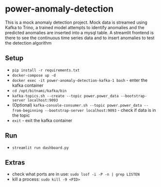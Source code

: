 # power-anomaly-detection
This is a mock anomaly detection project. Mock data is streamed using Kafka to Trino, a trained model attempts to identify anomalies and the predicted anomalies are inserted into a mysql table. A streamlit frontend is there to see the continuous time series data and to insert anomalies to test the detection algorithm

## Setup
- `pip install -r requirements.txt`
- `docker-compose up -d`
- `docker exec -it power-anomaly-detection-kafka-1 bash` - enter the kafka container
- `cd /opt/bitnami/kafka/bin`
- `kafka-topics.sh --create --topic power.power_data --bootstrap-server localhost:9093`
- (Optional) `kafka-console-consumer.sh --topic power.power_data --from-beginning --bootstrap-server localhost:9093` - check if data is in the topic
- `exit` - exit the kafka container

## Run
- `streamlit run dashboard.py`

## Extras
- check what ports are in use: `sudo lsof -i -P -n | grep LISTEN`
- kill a process: `sudo kill -9 <PID>`